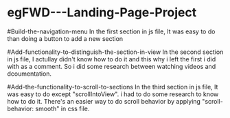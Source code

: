 # egFWD---Landing-Page-Project

#Build-the-navigation-menu 
In the first section in js file, It was easy to do than doing a button to add a new section

#Add-functionality-to-distinguish-the-section-in-view 
In the second section in js file, I actullay didn't know how to do it and this why i left the first i did with as a comment. So i did some research between watching videos and dcoumentation.

#Add-the-functionality-to-scroll-to-sections 
In the third section in js file, It was easy to do except "scrollIntoView". i had to do some research to know how to do it. There's an easier way to do scroll behavior by applying "scroll-behavior: smooth" in css file.
